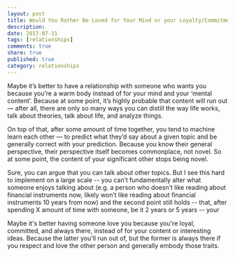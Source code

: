 ```yaml
---
layout: post
title: Would You Rather Be Loved for Your Mind or your Loyalty/Commitment? 
description: 
date: 2017-07-31
tags: [relationships]
comments: true
share: true
published: true
category: relationships
---
```


Maybe it’s better to have a relationship with someone who wants you because you’re a warm body instead of for your mind and your ‘mental content’. Because at some point, it’s highly probable that content will run out —  after all, there are only so many ways you can distill the way life works, talk about theories, talk about life, and analyze things. 

On top of that, after some amount of time together, you tend to machine learn each other — to predict what they’d say about a given topic and be generally correct with your prediction. Because you know their general perspective, their perspective itself becomes commonplace, not novel. So at some point, the content of your significant other stops being novel. 

Sure, you can argue that you can talk about other topics. But I see this hard to implement on a large scale -- you can’t fundamentally alter what someone enjoys talking about (e.g. a person who doesn’t like reading about financial instruments now, likely won’t like reading about financial instruments 10 years from now) and the second point still holds -- that, after spending X amount of time with someone, be it 2 years or 5 years -- your 

Maybe it's better having someone love you because you're loyal, committed, and always there, instead of for your content or interesting ideas. Because the latter you'll run out of, but the former is always there if you respect and love the other person and generally embody those traits. 